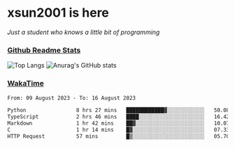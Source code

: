 # xsun2001 is here

*Just a student who knows a little bit of programming*

### [Github Readme Stats](https://github.com/anuraghazra/github-readme-stats)

![Top Langs](https://github-readme-stats.vercel.app/api/top-langs/?username=xsun2001&layout=compact&theme=radical) ![Anurag's GitHub stats](https://github-readme-stats.vercel.app/api?username=xsun2001&show_icons=true&theme=radical)

### [WakaTime](https://wakatime.com)

<!--START_SECTION:waka-->

```txt
From: 09 August 2023 - To: 16 August 2023

Python                8 hrs 27 mins   ████████████▓░░░░░░░░░░░░   50.08 %
TypeScript            2 hrs 46 mins   ████░░░░░░░░░░░░░░░░░░░░░   16.42 %
Markdown              1 hr 42 mins    ██▓░░░░░░░░░░░░░░░░░░░░░░   10.07 %
C                     1 hr 14 mins    █▓░░░░░░░░░░░░░░░░░░░░░░░   07.33 %
HTTP Request          57 mins         █▒░░░░░░░░░░░░░░░░░░░░░░░   05.70 %
```

<!--END_SECTION:waka-->
